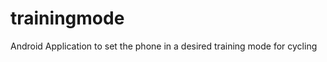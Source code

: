 trainingmode
============

Android Application to set the phone in a desired training mode for cycling
